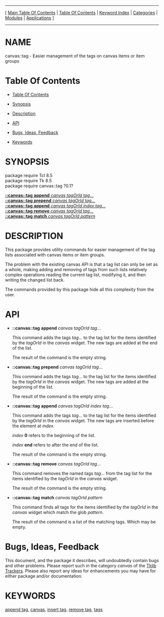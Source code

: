 
[//000000001]: # (canvas::tag \- Variations on a canvas)
[//000000002]: # (Generated from file 'canvas\_tags\.man' by tcllib/doctools with format 'markdown')
[//000000003]: # (canvas::tag\(n\) 0\.1 tklib "Variations on a canvas")

<hr> [ <a href="../../../../toc.md">Main Table Of Contents</a> &#124; <a
href="../../../toc.md">Table Of Contents</a> &#124; <a
href="../../../../index.md">Keyword Index</a> &#124; <a
href="../../../../toc0.md">Categories</a> &#124; <a
href="../../../../toc1.md">Modules</a> &#124; <a
href="../../../../toc2.md">Applications</a> ] <hr>

# NAME

canvas::tag \- Easier management of the tags on canvas items or item groups

# <a name='toc'></a>Table Of Contents

  - [Table Of Contents](#toc)

  - [Synopsis](#synopsis)

  - [Description](#section1)

  - [API](#section2)

  - [Bugs, Ideas, Feedback](#section3)

  - [Keywords](#keywords)

# <a name='synopsis'></a>SYNOPSIS

package require Tcl 8\.5  
package require Tk 8\.5  
package require canvas::tag ?0\.1?  

[__::canvas::tag__ __append__ *canvas* *tagOrId* *tag*\.\.\.](#1)  
[__::canvas::tag__ __prepend__ *canvas* *tagOrId* *tag*\.\.\.](#2)  
[__::canvas::tag__ __append__ *canvas* *tagOrId* *index* *tag*\.\.\.](#3)  
[__::canvas::tag__ __remove__ *canvas* *tagOrId* *tag*\.\.\.](#4)  
[__::canvas::tag__ __match__ *canvas* *tagOrId* *pattern*](#5)  

# <a name='description'></a>DESCRIPTION

This package provides utility commands for easier management of the tag lists
associated with canvas items or item groups\.

The problem with the existing canvas API is that a tag list can only be set as a
whole, making adding and removing of tags from such lists relatively complex
operations reading the current tag list, modifying it, and then writing the
changed list back\.

The commands provided by this package hide all this complexity from the user\.

# <a name='section2'></a>API

  - <a name='1'></a>__::canvas::tag__ __append__ *canvas* *tagOrId* *tag*\.\.\.

    This command adds the tags *tag*\.\.\. to the tag list for the items
    identified by the *tagOrId* in the *canvas* widget\. The new tags are
    added at the end of the list\.

    The result of the command is the empty string\.

  - <a name='2'></a>__::canvas::tag__ __prepend__ *canvas* *tagOrId* *tag*\.\.\.

    This command adds the tags *tag*\.\.\. to the tag list for the items
    identified by the *tagOrId* in the *canvas* widget\. The new tags are
    added at the beginning of the list\.

    The result of the command is the empty string\.

  - <a name='3'></a>__::canvas::tag__ __append__ *canvas* *tagOrId* *index* *tag*\.\.\.

    This command adds the tags *tag*\.\.\. to the tag list for the items
    identified by the *tagOrId* in the *canvas* widget\. The new tags are
    inserted before the element at *index*\.

    *index* __0__ refers to the beginning of the list\.

    *index* __end__ refers to after the end of the list\.

    The result of the command is the empty string\.

  - <a name='4'></a>__::canvas::tag__ __remove__ *canvas* *tagOrId* *tag*\.\.\.

    This command removes the named tags *tag*\.\.\. from the tag list for the
    items identified by the *tagOrId* in the *canvas* widget\.

    The result of the command is the empty string\.

  - <a name='5'></a>__::canvas::tag__ __match__ *canvas* *tagOrId* *pattern*

    This command finds all tags for the items identified by the *tagOrId* in
    the *canvas* widget which match the glob *pattern*\.

    The result of the command is a list of the matching tags\. Which may be
    empty\.

# <a name='section3'></a>Bugs, Ideas, Feedback

This document, and the package it describes, will undoubtedly contain bugs and
other problems\. Please report such in the category *canvas* of the [Tklib
Trackers](http://core\.tcl\.tk/tklib/reportlist)\. Please also report any ideas
for enhancements you may have for either package and/or documentation\.

# <a name='keywords'></a>KEYWORDS

[append tag](\.\./\.\./\.\./\.\./index\.md\#append\_tag),
[canvas](\.\./\.\./\.\./\.\./index\.md\#canvas), [insert
tag](\.\./\.\./\.\./\.\./index\.md\#insert\_tag), [remove
tag](\.\./\.\./\.\./\.\./index\.md\#remove\_tag), [tags](\.\./\.\./\.\./\.\./index\.md\#tags)
